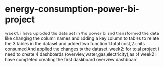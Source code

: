 # energy-consumption-power-bi-project
week1:
i have  uploded the data set in the power bi and transformed the data like changing the column names and adding a key column to tables to relate the 3 tables in the dataset and added two function 1.total cost,2.units consumed.And applied the changes to the dataset.
week2:
for total project i need to create 4 dashboards (overview,water,gas,electricity),as of week2 i have completed creating the first dashboard overview dashboard.
